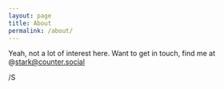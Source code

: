 ```yaml
---
layout: page
title: About
permalink: /about/
---
```


Yeah, not a lot of interest here. Want to get in touch, find me at @stark@counter.social

/S

